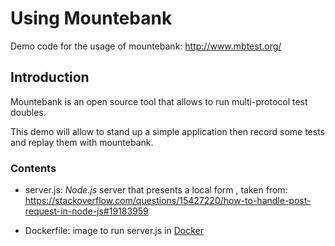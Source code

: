 # Using Mountebank

Demo code for the usage of mountebank: http://www.mbtest.org/

## Introduction

Mountebank is an open source tool that allows to run multi-protocol test doubles.

This demo will allow to stand up a simple application then record some tests and replay them with mountebank.

### Contents

*   server.js: _Node.js_ server that presents a local form , taken from: https://stackoverflow.com/questions/15427220/how-to-handle-post-request-in-node-js#19183959

*   Dockerfile: image to run server.js in [Docker](https://www.docker.com/)
